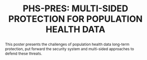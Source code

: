 ---
abstract: 'This poster presents the challenges of population health data long-term
  protection, put forward the security system and multi-sided approaches to defend
  these threats.

  '
creators:
- Yang, Chenliu
- Fang, An
- Fan, Yunman
- Hu, Jiahui
date: null
document_url: https://services.phaidra.univie.ac.at/api/object/o:1424923/download
grand_parent: iPRES
institutions:
- Institute of Medical Information, Chinese Academy of Medical Sciences
keywords:
- phs-pres
- long-termpreservation
- multi-sidedprotectionsecuritystrategy
- safeguardprocedures
landing_page_url: https://phaidra.univie.ac.at/o:1424923
language: eng
layout: publication
license: CC BY 4.0 International
notes_url: null
parent: iPRES 2021
presentation_url: null
size: 302142
source_name: iPRES
title: 'PHS-PRES: MULTI-SIDED PROTECTION FOR POPULATION HEALTH DATA'
type: poster
year: 2021
---